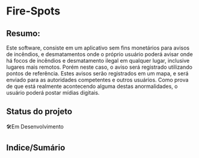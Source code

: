 # Fire-Spots

## Resumo:

Este software, consiste em um aplicativo sem fins monetários para avisos de incêndios, e desmatamentos onde o próprio usuário poderá avisar onde há focos de incêndios e desmatamento ilegal em qualquer lugar, inclusive lugares mais remotos. Porém neste caso, o aviso será registrado utilizando pontos de referência. Estes avisos serão registrados em um mapa, e será enviado para as autoridades competentes e outros usuários. Como prova de que está realmente acontecendo alguma destas anormalidades, o usuário poderá postar mídias digitais.


## Status do projeto

:hammer_and_wrench:Em Desenvolvimento

## Indice/Sumário

